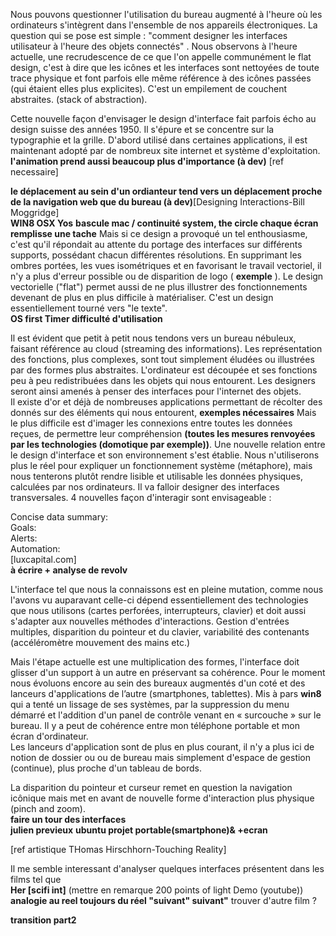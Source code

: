 Nous pouvons questionner l'utilisation du bureau augmenté à l'heure où les ordinateurs s'intègrent dans l'ensemble de nos appareils électroniques. La question qui se pose est simple : "comment designer les interfaces utilisateur à l'heure des objets connectés" . Nous observons à l'heure actuelle, une recrudescence de ce que l'on appelle communément le flat design, c'est à dire que les icônes et les interfaces sont nettoyées de toute trace physique et font parfois elle même référence à des icônes passées (qui étaient elles plus explicites). C'est un empilement de couchent abstraites. (stack of abstraction).  

Cette nouvelle façon d'envisager le design d'interface fait parfois écho au design suisse des années 1950. Il s'épure et se concentre sur la typographie et la grille. D'abord utilisé dans certaines applications, il est maintenant adopté par de nombreux site internet et système d'exploitation.  
**l'animation prend aussi beaucoup plus d'importance (à dev)** [ref necessaire]  

**le déplacement au sein d'un ordianteur tend vers un déplacement proche de la navigation web que du bureau (à dev)**[Designing Interactions-Bill Moggridge]  
**WIN8 OSX Yos**
**bascule mac / continuité system, the circle chaque écran remplisse une tache**
Mais si ce design a provoqué un tel enthousiasme, c'est qu'il répondait au attente du portage des interfaces sur différents supports, possédant chacun différentes résolutions. En supprimant les ombres portées, les vues isométriques et en favorisant le travail vectoriel, il n'y a plus d'erreur possible ou de disparition de logo ( **exemple** ). 
Le design vectorielle ("flat") permet aussi de ne plus illustrer des fonctionnements devenant de plus en plus difficile à matérialiser. C'est un design essentiellement tourné vers "le texte".  
**OS first Timer difficulté d'utilisation** 

Il est évident que petit à petit nous tendons vers un bureau nébuleux, faisant référence au cloud (streaming des informations). Les représentation des fonctions, plus complexes, sont tout simplement éludées ou illustrées par des formes plus abstraites. L'ordinateur est découpée et ses fonctions peu à peu redistribuées dans les objets qui nous entourent. Les designers seront ainsi amenés à penser des interfaces pour l'internet des objets.   
Il existe d'or et déjà de nombreuses applications permettant de récolter des donnés sur des éléments qui nous entourent, **exemples nécessaires**
Mais le plus difficile est d'imager les connexions entre toutes les données reçues, de permettre leur compréhension **(toutes les mesures renvoyées par les technologies (domotique par exemple))**. Une nouvelle relation entre le design d'interface et son environnement s'est établie. Nous n'utiliserons plus le réel pour expliquer un fonctionnement système (métaphore), mais nous tenterons plutôt rendre lisible et utilisable les données physiques, calculées par nos ordinateurs. Il va falloir designer des interfaces transversales. 
4 nouvelles façon d'interagir sont envisageable :   

Concise data summary:  
Goals:  
Alerts:  
Automation:  
[luxcapital.com]  
**à écrire + analyse de revolv**   


L'interface tel que nous la connaissons est en pleine mutation, comme nous l'avons vu auparavant celle-ci dépend essentiellement des technologies que nous utilisons (cartes perforées, interrupteurs, clavier) et doit aussi s'adapter aux nouvelles méthodes d'interactions. 
Gestion d'entrées multiples, disparition du pointeur et du clavier, variabilité des contenants (accéléromètre mouvement des mains etc.)  

Mais l'étape actuelle est une multiplication des formes, l'interface doit glisser d'un support à un autre en préservant sa cohérence. Pour le moment nous évoluons encore au sein des bureaux augmentés d'un coté et des lanceurs d'applications de l’autre (smartphones, tablettes). Mis à pars **win8** qui a tenté un lissage de ses systèmes, par la suppression du menu démarré et l'addition d'un panel de contrôle venant en « surcouche » sur le bureau. Il y a peut de cohérence entre mon téléphone portable et mon écran d'ordinateur.  
Les lanceurs d'application sont de plus en plus courant, il n'y a plus ici de notion de dossier ou ou de bureau mais simplement d'espace de gestion (continue), plus proche d'un tableau de bords.   

La disparition du pointeur et curseur remet en question la navigation icônique mais met en avant de nouvelle forme d'interaction plus physique (pinch and zoom).   
**faire un tour des interfaces**  
**julien previeux**
**ubuntu projet portable(smartphone)& +ecran**

[ref artistique THomas Hirschhorn-Touching Reality]   


Il me semble interessant d'analyser quelques interfaces présentent dans les films tel que   
**Her [scifi int]** (mettre en remarque 200 points of light Demo (youtube))   
**analogie au reel toujours du réel "suivant" suivant"**
trouver d'autre film ?


**transition part2**  





 

